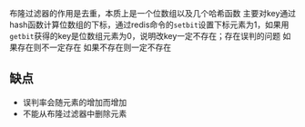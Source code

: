 布隆过滤器的作用是去重，本质上是一个位数组以及几个哈希函数
主要对key通过hash函数计算位数组的下标，通过redis命令的`setbit`设置下标元素为1，如果用`getbit`获得的key是位数组元素为0，说明改key一定不存在；存在误判的问题
如果存在则不一定存在
如果不存在则一定不存在

## 缺点
- 误判率会随元素的增加而增加
- 不能从布隆过滤器中删除元素
